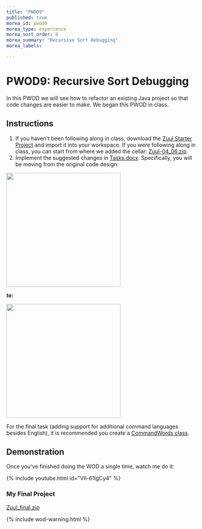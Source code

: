 ```yaml
---
title: "PWOD9"
published: true
morea_id: pwod9
morea_type: experience
morea_sort_order: 6
morea_summary: "Recursive Sort Debugging"
morea_labels:

---
```


# PWOD9: Recursive Sort Debugging

In this PWOD we will see how to refactor an existing Java project so that code changes are easier to make. We began this PWOD in class.

<!--{% include wod-times.html Rx="<30 min" Av="30-60 min" Sd="60-90 min" DNF="90+ min" %}-->

## Instructions


1. If you haven't been following along in class, download the [Zuul Starter Project](Zuul-orig.zip) and import it into your workspace. If you were following along in class, you can start from where we added the cellar: [Zuul-04_06.zip](Zuul-04_06.zip).
2. Implement the suggested changes in [Tasks.docx](Tasks.docx). Specifically, you will be moving from the original code design:

<a href="ZuulOriginalUML.png"><img src="ZuulOriginalUML.png" width="300"></a>

***to:***

<a href="ZuulEnumUML.png"><img src="ZuulEnumUML.png" width="300"></a>

For the final task (adding support for additional command languages besides English), it is recommended you create a [CommandWords class](CommandWords-JavaDoc.docx).



## Demonstration

<!--*Coming soon...*-->

Once you've finished doing the WOD a single time, watch me do it:

{% include youtube.html id="VIl-61lgCy4" %}


### My Final Project

[Zuul_final.zip](Zuul_final.zip)

{% include wod-warning.html %}
